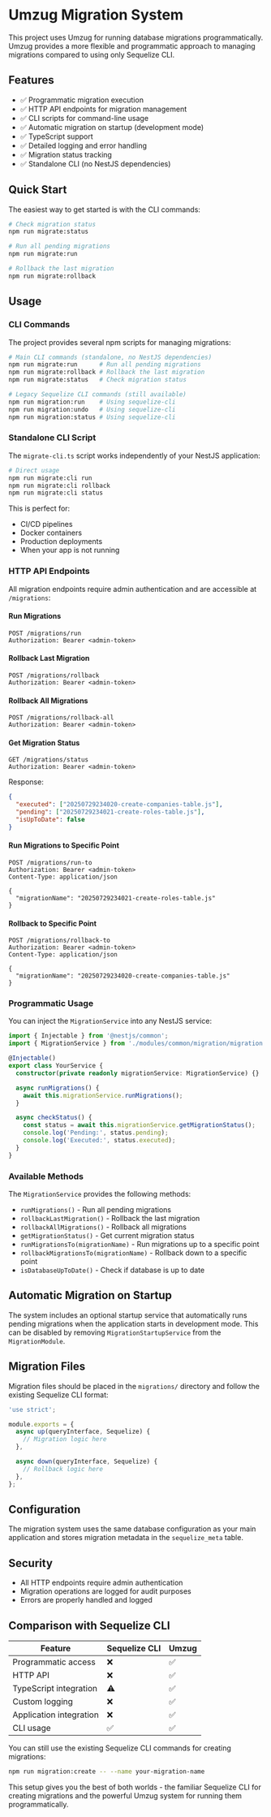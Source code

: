 # Umzug Migration System

This project uses Umzug for running database migrations programmatically. Umzug provides a more flexible and programmatic approach to managing migrations compared to using only Sequelize CLI.

## Features

- ✅ Programmatic migration execution
- ✅ HTTP API endpoints for migration management
- ✅ CLI scripts for command-line usage
- ✅ Automatic migration on startup (development mode)
- ✅ TypeScript support
- ✅ Detailed logging and error handling
- ✅ Migration status tracking
- ✅ Standalone CLI (no NestJS dependencies)

## Quick Start

The easiest way to get started is with the CLI commands:

```bash
# Check migration status
npm run migrate:status

# Run all pending migrations
npm run migrate:run

# Rollback the last migration
npm run migrate:rollback
```

## Usage

### CLI Commands

The project provides several npm scripts for managing migrations:

```bash
# Main CLI commands (standalone, no NestJS dependencies)
npm run migrate:run      # Run all pending migrations
npm run migrate:rollback # Rollback the last migration
npm run migrate:status   # Check migration status

# Legacy Sequelize CLI commands (still available)
npm run migration:run    # Using sequelize-cli
npm run migration:undo   # Using sequelize-cli
npm run migration:status # Using sequelize-cli
```

### Standalone CLI Script

The `migrate-cli.ts` script works independently of your NestJS application:

```bash
# Direct usage
npm run migrate:cli run
npm run migrate:cli rollback
npm run migrate:cli status
```

This is perfect for:

- CI/CD pipelines
- Docker containers
- Production deployments
- When your app is not running

### HTTP API Endpoints

All migration endpoints require admin authentication and are accessible at `/migrations`:

#### Run Migrations

```http
POST /migrations/run
Authorization: Bearer <admin-token>
```

#### Rollback Last Migration

```http
POST /migrations/rollback
Authorization: Bearer <admin-token>
```

#### Rollback All Migrations

```http
POST /migrations/rollback-all
Authorization: Bearer <admin-token>
```

#### Get Migration Status

```http
GET /migrations/status
Authorization: Bearer <admin-token>
```

Response:

```json
{
  "executed": ["20250729234020-create-companies-table.js"],
  "pending": ["20250729234021-create-roles-table.js"],
  "isUpToDate": false
}
```

#### Run Migrations to Specific Point

```http
POST /migrations/run-to
Authorization: Bearer <admin-token>
Content-Type: application/json

{
  "migrationName": "20250729234021-create-roles-table.js"
}
```

#### Rollback to Specific Point

```http
POST /migrations/rollback-to
Authorization: Bearer <admin-token>
Content-Type: application/json

{
  "migrationName": "20250729234020-create-companies-table.js"
}
```

### Programmatic Usage

You can inject the `MigrationService` into any NestJS service:

```typescript
import { Injectable } from '@nestjs/common';
import { MigrationService } from './modules/common/migration/migration.service';

@Injectable()
export class YourService {
  constructor(private readonly migrationService: MigrationService) {}

  async runMigrations() {
    await this.migrationService.runMigrations();
  }

  async checkStatus() {
    const status = await this.migrationService.getMigrationStatus();
    console.log('Pending:', status.pending);
    console.log('Executed:', status.executed);
  }
}
```

### Available Methods

The `MigrationService` provides the following methods:

- `runMigrations()` - Run all pending migrations
- `rollbackLastMigration()` - Rollback the last migration
- `rollbackAllMigrations()` - Rollback all migrations
- `getMigrationStatus()` - Get current migration status
- `runMigrationsTo(migrationName)` - Run migrations up to a specific point
- `rollbackMigrationsTo(migrationName)` - Rollback down to a specific point
- `isDatabaseUpToDate()` - Check if database is up to date

## Automatic Migration on Startup

The system includes an optional startup service that automatically runs pending migrations when the application starts in development mode. This can be disabled by removing `MigrationStartupService` from the `MigrationModule`.

## Migration Files

Migration files should be placed in the `migrations/` directory and follow the existing Sequelize CLI format:

```javascript
'use strict';

module.exports = {
  async up(queryInterface, Sequelize) {
    // Migration logic here
  },

  async down(queryInterface, Sequelize) {
    // Rollback logic here
  },
};
```

## Configuration

The migration system uses the same database configuration as your main application and stores migration metadata in the `sequelize_meta` table.

## Security

- All HTTP endpoints require admin authentication
- Migration operations are logged for audit purposes
- Errors are properly handled and logged

## Comparison with Sequelize CLI

| Feature                 | Sequelize CLI | Umzug |
| ----------------------- | ------------- | ----- |
| Programmatic access     | ❌            | ✅    |
| HTTP API                | ❌            | ✅    |
| TypeScript integration  | ⚠️            | ✅    |
| Custom logging          | ❌            | ✅    |
| Application integration | ❌            | ✅    |
| CLI usage               | ✅            | ✅    |

You can still use the existing Sequelize CLI commands for creating migrations:

```bash
npm run migration:create -- --name your-migration-name
```

This setup gives you the best of both worlds - the familiar Sequelize CLI for creating migrations and the powerful Umzug system for running them programmatically.
